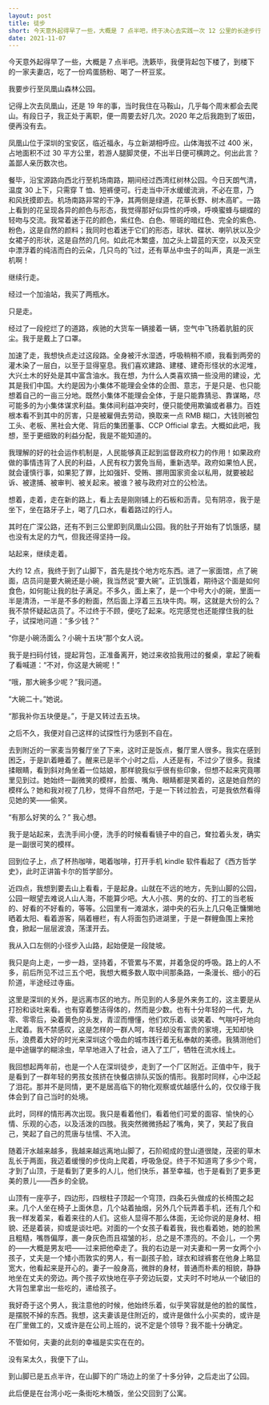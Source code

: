 ```yaml
---
layout: post
title: 徒步
short: 今天意外起得早了一些，大概是 7 点半吧，终于决心去实践一次 12 公里的长途步行
date: 2021-11-07
---
```


今天意外起得早了一些，大概是 7 点半吧。洗簌毕，我便背起包下楼了，到楼下的一家夫妻店，吃了一份鸡蛋肠粉、喝了一杯豆浆。

我要步行至凤凰山森林公园。

记得上次去凤凰山，还是 19 年的事，当时我住在马鞍山，几乎每个周末都会去爬山。有段日子，我正处于离职，便一周要去好几次。2020 年之后我跑到了坂田，便再没有去。

凤凰山位于深圳的宝安区，临近福永，与立新湖相呼应。山体海拔不过 400 米，占地面积不过 30 平方公里，若游人腿脚灵便，不出半日便可横跨之。何出此言？盖鄙人亲历数次也。

餐毕，沿宝源路向西北行至机场南路，期间经过西湾红树林公园。今日天朗气清，温度 30 上下，只需穿 T 恤、短裤便可。行走当中汗水缓缓流淌，不必在意，乃和风抚摸即去。机场南路非常的干净，其两侧是绿道，花草长野、树木高旷。一路上看到的花呈现各异的颜色与形态，我觉得那好似异性的呼唤，呼唤蜜蜂与蝴蝶的轻吻与交流。我常着迷于花的颜色，紫红色、白色、带斑的暗红色、完全的紫色、粉色，这是自然的颜料；我同时也着迷于它们的形态，球状、碟状、喇叭状以及少女裙子的形状，这是自然的几何。如此花木繁盛，加之头上碧蓝的天空，以及天空中漂浮着的纯洁而白的云朵，几只鸟的飞过，还有草丛中虫子的叫声，真是一派生机啊！

继续行走。

经过一个加油站，我买了两瓶水。

只是走。

经过了一段挖烂了的道路，疾驰的大货车一辆接着一辆，空气中飞扬着肮脏的灰尘。我于是戴上了口罩。

加速了走，我想快点走过这段路。全身被汗水湿透，呼吸稍稍不顺，我看到两旁的灌木染了一层白，以至于显得窒息。我们喜欢建路、建楼、建奇形怪状的水泥堆，大兴土木的好处是其中富含油水。我在想，为什么人类喜欢搞一些没用的建设，尤其是我们中国。大约是因为小集体不能理会全体的企图、意志，于是只是、也只能想着自己的一亩三分地。既然小集体不能理会全体，于是只能靠猜忌、靠谋略，尽可能多的为小集体谋求利益。集体间利益冲突时，便只能使用欺骗或者暴力。百姓根本看不到其中的厉害，只是被雇佣去劳动，换取来一点 RMB 糊口，大钱则被包工头、老板、黑社会大佬、背后的集团董事、CCP Official 拿去。大概如此吧，我想，至于更细致的利益分配，我是不能知道的。

我理解的好的社会运作机制是，人民能够真正起到监督政府权力的作用！如果政府做的事情违背了人民的利益，人民有权力罢免当局，重新选举。政府如果怕人民，就会谨慎行事，如果犯了罪，比如强奸、受贿、挪用国家资金以私用，就要被起诉、被逮捕、被审判、被关起来。被谁？被与政府对立的公检法。

想着，走着，走在新的路上，看上去是刚刚铺上的石板和沥青。见有阴凉，我于是坐下，坐在路牙子上，喝了几口水，看着路过的行人。

其时在广深公路，还有不到三公里即到凤凰山公园。我的肚子开始有了饥饿感，腿也没有太足的力气，但我还得坚持一段。

站起来，继续走着。

大约 12 点，我终于到了山脚下，首先是找个地方吃东西。进了一家面馆，点了碗面，店员问是要大碗还是小碗，我当然说“要大碗”。正饥饿着，期待这个面是如何食色，如何能让我的肚子满足。不多久，面上来了，是一个中号大小的碗，里面一半是清汤，一半是不多的粉面，然后面上浮着三五块牛肉。啊，这就是大份的么？我不禁怀疑起店员了。不过终于不顾，便吃了起来。吃完感觉也还能撑住我的肚子，试探地问道：“多少钱？”

“你是小碗汤面么？小碗十五块”那个女人说。

我于是扫码付钱，提起背包，正准备离开，她过来收拾我用过的餐桌，拿起了碗看了看喊道：“不对，你这是大碗呢！”

“哦，那大碗多少呢？”我问道。

“大碗二十。”她说。

“那我补你五块便是。”，于是又转过去五块。

之后不久，我便对自己这样的试探性行为感到不自在。

去到附近的一家麦当劳餐厅坐了下来，这时正是饭点，餐厅里人很多。我实在感到困乏，于是趴着睡着了。醒来已是半个小时之后，人还是有，不过少了很多。我揉揉眼睛，看到斜对角坐着一位姑娘，那样貌我似乎很有些印象，但想不起来究竟哪里见到过。她始终一副微笑的模样，脸蛋、嘴角、眼睛都是笑着的，这是她自然的模样么？她和我对视了几秒，觉得不自然吧，于是一下转过脸去，可是我依然看得见她的笑——偷笑。

“有那么好笑的么？” 我心想。

我于是站起来，去洗手间小便，洗手的时候看看镜子中的自己，耷拉着头发，确实是一副很可笑的模样。

回到位子上，点了杯热咖啡，喝着咖啡，打开手机 kindle 软件看起了《西方哲学史》，此时正讲笛卡尔的哲学部分。

近四点，我想到要去山上看看，于是起身。山就在不远的地方，先到山脚的公园，公园一眼望去难说人山人海，不能算少吧。大人小孩、男的女的、打工的当老板的、好看的不好看的，等等。公园里有一滩湖水，湖中央的石头上几只龟正慵懒地晒着太阳、看着游客，隔着栅栏，有人将面包扔进湖里，于是一群鲤鱼围上来抢食，掀起一层层波浪，荡漾开去。

我从入口左侧的小径步入山路，起始便是一段陡坡。

我只是向上走，一步一趋，坚持着，不管累与不累，并着急促的呼吸。路上的人不多，前后所见不过三五个吧，我想大概多数人取中间那条路，一条漫长、细小的石阶道，半途经过寺庙。

这里是深圳的关外，是远离市区的地方。所见到的人多是外来务工的，这主要是从打扮和谈吐来看。也有穿着整洁得体的，然而是少数。也有十分年轻的一代，九零、零零后，染着黄色的头发，青涩而懵懂，他们欢乐着、谈笑着、气喘吁吁地向上爬着。我不禁感叹，这是怎样的一群人呵，年轻却没有富贵的家境，无知却快乐，浪费着大好的时光来深圳这个吸血的城市践行着无私奉献的美德。我猜测他们是中途辍学的糊涂虫，早早地进入了社会，进入了工厂，牺牲在流水线上。

我回想起两年前，也是一个人在深圳徒步，走到了一个厂区附近。正值中午，我于是看到了一群年轻的男孩女孩挤在快餐店排队买饭的情形。我那时同样，心中泛起了泪花。那并不是同情，更不是居高临下的物化观察或优越感什么的，仅仅缘于我体会到了自己当时的处境。

此时，同样的情形再次出现。我只是看着他们，看着他们可爱的面容、愉快的心情、乐观的心态，以及活泼的四肢。我突然微微扬起了嘴角，笑了，笑起了我自己，笑起了自己的荒唐与怯懦、不入流。

随着汗水越来越多，我越来越远离地山脚了，石阶砌成的登山道很陡，茂密的草木乱长于两面，我迈着缓慢的步伐向上爬着，呼吸急促。终于不知道弯了多少个弯，才到了山顶，于是看到了更多的人儿，他们快乐，甚至幸福，也于是看到了更多更美的景儿——西乡的全貌。

山顶有一座亭子，四边形，四根柱子顶起一个穹顶，四条石头做成的长椅围之起来。几个人坐在椅子上面休息，几个站着抽烟，另外几个玩弄着手机，还有几个和我一样发着呆，看着来往的人们。这些人显得不那么体面，无论你说的是身材、相貌、还是着装，抑或是谈吐吧。对面的一个女孩子看着我，我也看着她，她的脸黑且粗糙，嘴唇偏厚，裹一身灰色而且褶皱的衫，总之是不漂亮的。不会儿，一个男的——大概是男友吧——过来把他牵走了。我的右边是一对夫妻和一男一女两个小孩子，丈夫是一个矮小而敦实的男人，有一副孩子脸，球衣和球裤套在他身上略显宽大，他看起来是开心的。妻子一般身高，微胖的身材，普通而朴素的相貌，静静地坐在丈夫的旁边。两个孩子欢快地在亭子旁边玩耍，丈夫时不时地从一个破旧的大背包里拿出一些吃的，递给孩子。

我好奇于这个男人，我注意他的时候，他始终乐着，似乎笑容就是他的脸的属性，是摆脱不掉的东西。我想，这夫妻该是住附近的，或许是做什么小买卖的，或许是在厂里做工的，又或许是在公司上班的，说不定是个领导？我不能十分确定。

不管如何，夫妻的此刻的幸福是实实在在的。

没有呆太久，我便下了山。

到山脚已是五点半许，在山脚下的广场边上的坐了十多分钟，之后走出了公园。

此后便是在台湾小吃一条街吃木桶饭，坐公交回到了公寓。
